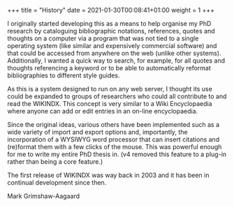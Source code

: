+++
title = "History"
date = 2021-01-30T00:08:41+01:00
weight = 1
+++


I originally started developing this as a means to help organise my PhD
research by cataloguing bibliographic notations, references, quotes
and thoughts on a computer via a program that was not tied to a single
operating system (like similar and expensively commercial software) and
that could be accessed from anywhere on the web (unlike other systems).
Additionally, I wanted a quick way to search, for example, for all
quotes and thoughts referencing a keyword or to be able to automatically
reformat bibliographies to different style guides.

As this is a system designed to run on any web server, I thought its
use could be expanded to groups of researchers who could all contribute
to and read the WIKINDX. This concept is very similar to a Wiki
Encyclopaedia where anyone can add or edit entries in an on-line
encyclopaedia.

Since the original ideas, various others have been implemented such as a
wide variety of import and export options and, importantly, the
incorporation of a WYSIWYG word processor that can insert citations and
(re)format them with a few clicks of the mouse. This was powerful
enough for me to write my entire PhD thesis in. (v4 removed this feature
to a plug-in rather than being a core feature.)

The first release of WIKINDX was way back in 2003 and it has been
in continual development since then.

Mark Grimshaw-Aagaard
